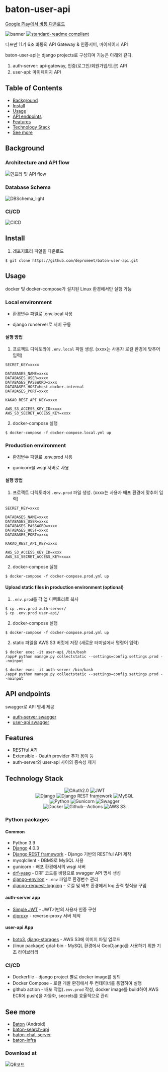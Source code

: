 # baton-user-api

[Google Play에서 바통 다운로드](https://play.google.com/store/apps/details?id=com.depromeet.baton)

![banner](https://user-images.githubusercontent.com/86508420/176690477-a0d002fc-ce84-4820-a3a9-daaba24d9eb6.png)
[![standard-readme compliant](https://img.shields.io/badge/readme%20style-standard-brightgreen.svg?style=flat-square)](https://github.com/RichardLitt/standard-readme)

디프만 11기 6조 바통의 API Gateway & 인증서버, 마이페이지 API

baton-user-api는 django projects로 구성되며 기능은 아래와 같다.

1. auth-server: api-gateway, 인증(로그인/회원가입/토큰) API
2. user-api: 마이페이지 API

## Table of Contents

- [Background](#background)
- [Install](#install)
- [Usage](#usage)
- [API endpoints](#api-endpoints)
- [Features](#features)
- [Technology Stack](#technology-stack)
- [See more](#see-more)

## Background

### Architecture and API flow

![인프라 및 API flow](https://user-images.githubusercontent.com/86508420/177163444-505d7b21-abd2-493a-a9ab-0f41e6c7b414.png)


### Database Schema

![DBSchema_light](https://user-images.githubusercontent.com/86508420/176701610-721ab6c0-8a22-41e3-9ab9-b33b4fb6e881.png)


### CI/CD

![CICD](https://user-images.githubusercontent.com/86508420/176702474-614a02fa-a296-4ab1-9e06-eb8de6a6e9ea.png)


## Install

1. 레포지토리 파일을 다운로드

```
$ git clone https://github.com/depromeet/baton-user-api.git
```

## Usage

docker 및 docker-compose가 설치된 Linux 환경에서만 실행 가능

### Local environment

* 환경변수 파일로 .env.local 사용

* django runserver로 서버 구동

#### 실행 방법

1. 프로젝트 디렉토리에 `.env.local` 파일 생성. (xxxx는 사용자 로컬 환경에 맞추어 입력)

```
SECRET_KEY=xxxx

DATABASES_NAME=xxxx
DATABASES_USER=xxxx
DATABASES_PASSWORD=xxxx
DATABASES_HOST=host.docker.internal
DATABASES_PORT=xxxx

KAKAO_REST_API_KEY=xxxx

AWS_S3_ACCESS_KEY_ID=xxxx
AWS_S3_SECRET_ACCESS_KEY=xxxx
```

2. docker-compose 실행

```
$ docker-compose -f docker-compose.local.yml up
```

### Production environment

* 환경변수 파일로 .env.prod 사용

* gunicorn을 wsgi 서버로 사용

#### 실행 방법

1. 프로젝트 디렉토리에 `.env.prod` 파일 생성. (xxxx는 사용자 배포 환경에 맞추어 입력)

```
SECRET_KEY=xxxx

DATABASES_NAME=xxxx
DATABASES_USER=xxxx
DATABASES_PASSWORD=xxxx
DATABASES_HOST=xxxx
DATABASES_PORT=xxxx

KAKAO_REST_API_KEY=xxxx

AWS_S3_ACCESS_KEY_ID=xxxx
AWS_S3_SECRET_ACCESS_KEY=xxxx
```

2. docker-compose 실행

```
$ docker-compose -f docker-compose.prod.yml up
```

#### Upload static files in production environment (optional)

1. `.env.prod`를 각 앱 디렉토리로 복사

```
$ cp .env.prod auth-server/
$ cp .env.prod user-api/
```

2. docker-compose 실행

```
$ docker-compose -f docker-compose.prod.yml up
```

2. static 파일을 AWS S3 버킷에 저장 (새로운 터미널에서 명령어 입력)

```
$ docker exec -it user-api /bin/bash
/app# python manage.py collectstatic --settings=config.settings.prod --noinput
```

```
$ docker exec -it auth-server /bin/bash
/app# python manage.py collectstatic --settings=config.settings.prod --noinput
```

## API endpoints

swagger로 API 명세 제공

* [auth-server swagger](https://baton.yonghochoi.com/swagger)
* [user-api swagger](https://baton.yonghochoi.com/user/swagger)

## Features

* RESTful API
* Extensible - Oauth provider 추가 용이 등
* auth-server와 user-api 사이의 종속성 제거

## Technology Stack

<div align='center'>

![OAuth2.0](https://img.shields.io/badge/-OAuth2.0-FFCD00?logo=Kakao&logoColor=black&style=flat)
![JWT](https://img.shields.io/badge/-JWT-000000?logo=JSON%20Web%20Tokens&logoColor=white&style=flat)<br>
![Django](https://img.shields.io/badge/-Django-092E20?logo=Django&logoColor=white&style=flat)
![Django REST framework](https://img.shields.io/badge/-Django%20REST%20framework-a30000?logo=django&logoColor=white&style=flat)
![MySQL](https://img.shields.io/badge/-MySQL-blue?logo=MySQL&logoColor=white&style=flat)<br>
![Python](https://img.shields.io/badge/-Python-3776AB?logo=Python&logoColor=white&style=flat)
![Gunicorn](https://img.shields.io/badge/-Gunicorn-499848?logo=Gunicorn&logoColor=white&style=flat)
![Swagger](https://img.shields.io/badge/-Swagger-a4ff82?logo=Swagger&logoColor=black&style=flat)<br>
![Docker](https://img.shields.io/badge/-Docker-2496ED?logo=Docker&logoColor=white&style=flat)
![Github--Actions](https://img.shields.io/badge/-Github--Actions-0006ff?logo=GitHub%20Actions&logoColor=white&style=flat)
![AWS S3](https://img.shields.io/badge/-AWS%20S3-569A31?logo=Amazon%20S3&logoColor=white&style=flat)

</div>

### Python packages

#### Common

* Python 3.9
* [Django](https://www.djangoproject.com/) 4.0.3
* [Django REST framework](https://www.django-rest-framework.org/) - Django 기반의 RESTful API 제작
* mysqlclient - DBMS로 MySQL 사용
* gunicorn - 배포 환경에서의 wsgi 서버
* [drf-yasg](https://drf-yasg.readthedocs.io/en/stable/index.html) - DRF 코드를 바탕으로 swagger API 명세 생성
* [django-environ](https://django-environ.readthedocs.io/en/latest/) - `.env` 파일로 환경변수 관리
* [django-request-logging](https://github.com/Rhumbix/django-request-logging) - 로컬 및 배포 환경에서 log 출력 형식을 꾸밈

#### auth-server app

* [Simple JWT](https://django-rest-framework-simplejwt.readthedocs.io/en/latest/index.html) - JWT기반의 사용자 인증 구현
* [djproxy](https://pypi.org/project/djproxy/#description) - reverse-proxy 서버 제작

#### user-api App

* [boto3](https://boto3.amazonaws.com/v1/documentation/api/latest/index.html), [djang-storages](https://django-storages.readthedocs.io/en/latest/) - AWS S3에 이미지 파일 업로드
* (linux package) gdal-bin - MySQL 환경에서 GeoDjango를 사용하기 위한 기초 라이브러리

### CI/CD

* Dockerfile - django project 별로 docker image를 정의
* Docker Compose - 로컬 개발 환경에서 두 컨테이너를 통합하여 실행
* github action - 배포 작업(`.env.prod` 작성, docker image를 build하여 AWS ECR에 push)을 자동화, secrets를 효율적으로 관리

## See more

* [Baton](https://github.com/depromeet/Baton) (Android)
* [baton-search-api](https://github.com/depromeet/baton-search-api)
* [baton-chat-server](https://github.com/depromeet/baton-chat-server)
* [baton-infra](https://github.com/depromeet/baton-infra)

### Download at
![QR코드](https://user-images.githubusercontent.com/86508420/176703343-2a5030ba-f30c-407d-af3b-1797681bcaf7.png)
